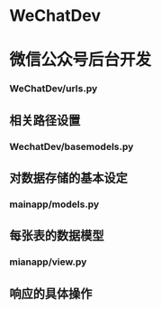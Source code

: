 # WeChatDev
微信公众号后台开发
===============
### WeChatDev/urls.py
相关路径设置
--------------
### WechatDev/basemodels.py
对数据存储的基本设定
-------------
### mainapp/models.py
每张表的数据模型
-------------
### mianapp/view.py
响应的具体操作
-------------
